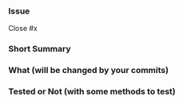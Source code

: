 ### Issue
Close #x

### Short Summary

### What (will be changed by your commits)

### Tested or Not (with some methods to test)

